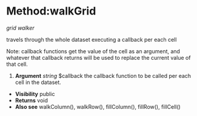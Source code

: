 # Method:walkGrid #

_grid walker_

travels through the whole dataset executing a callback per each
cell

Note: callback functions get the value of the cell as an
argument, and whatever that callback returns will be used to
replace the current value of that cell.

  1. **Argument** _string_  $callback the callback function to be called per
each cell in the dataset.

  * **Visibility**  public
  * **Returns** void
  * **Also see** walkColumn(), walkRow(), fillColumn(), fillRow(), fillCell()
